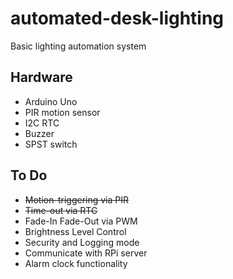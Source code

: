 # automated-desk-lighting
Basic lighting automation system

## Hardware
* Arduino Uno
* PIR motion sensor
* I2C RTC
* Buzzer
* SPST switch

## To Do
* ~~Motion-triggering via PIR~~
* ~~Time-out via RTC~~
* Fade-In Fade-Out via PWM
* Brightness Level Control
* Security and Logging mode
* Communicate with RPi server
* Alarm clock functionality